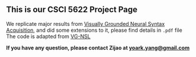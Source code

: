 ## This is our CSCI 5622 Project Page

We replicate major results from [Visually Grounded Neural Syntax Acquisition](https://ttic.uchicago.edu/~freda/paper/shi2019visually.pdf), and did some extensions to it, please find details in `.pdf` file The code is adapted from [VG-NSL](https://github.com/ExplorerFreda/VGNSL)

**If you have any question, please contact Zijao at yoark.yang@gmail.com**

